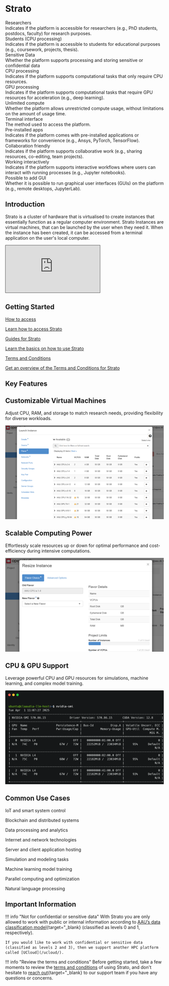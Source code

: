 # Strato

<div class="tag-container">
    <div class="tag-item">
        <div class="tag">Researchers<i class="bi bi-check-lg"></i></div>
        <div class="tooltip">Indicates if the platform is accessible for researchers (e.g., PhD students, postdocs, faculty) for research purposes.</div>
    </div>
    <div class="tag-item">
        <div class="tag">Students (CPU processing)<i class="bi bi-check-lg"></i></div>
        <div class="tooltip">Indicates if the platform is accessible to students for educational purposes (e.g., coursework, projects, thesis).</div>
    </div>
    <div class="tag-item">
        <div class="tag">Sensitive Data<i class="bi bi-x-lg"></i></div>
        <div class="tooltip">Whether the platform supports processing and storing sensitive or confidential data</div>
    </div>
    <div class="tag-item">
        <div class="tag">CPU processing<i class="bi bi-check-lg"></i></div>
        <div class="tooltip">Indicates if the platform supports computational tasks that only require CPU resources.</div>
    </div>
    <div class="tag-item">
        <div class="tag">GPU processing<i class="bi bi-check-lg"></i></div>
        <div class="tooltip">Indicates if the platform supports computational tasks that require GPU resources for acceleration (e.g., deep learning).</div>
    </div>
    <div class="tag-item">
        <div class="tag">Unlimited compute<i class="bi bi-x-lg"></i></div>
        <div class="tooltip">Whether the platform allows unrestricted compute usage, without limitations on the amount of usage time.</div>
    </div>
    <div class="tag-item">
        <div class="tag">Terminal interface<i class="bi bi-check-lg"></i></div>
        <div class="tooltip">The method used to access the platform.</div>
    </div>
    <div class="tag-item">
        <div class="tag">Pre-installed apps<i class="bi bi-x-lg"></i></div>
        <div class="tooltip">Indicates if the platform comes with pre-installed applications or frameworks for convenience (e.g., Ansys, PyTorch, TensorFlow).</div>
    </div>
    <div class="tag-item">
        <div class="tag">Collaboration friendly<i class="bi bi-check-lg"></i></div>
        <div class="tooltip">Indicates if the platform supports collaborative work (e.g., sharing resources, co-editing, team projects).</div>
    </div>
    <div class="tag-item">
        <div class="tag">Working interactively<i class="bi bi-check-lg"></i></div>
        <div class="tooltip">Indicates if the platform supports interactive workflows where users can interact with running processes (e.g., Jupyter notebooks).</div>
    </div>
    <div class="tag-item">
        <div class="tag">Possible to add GUI<i class="bi bi-check-lg"></i></div>
        <div class="tooltip">Whether it is possible to run graphical user interfaces (GUIs) on the platform (e.g., remote desktops, JupyterLab).</div>
    </div>
</div>

## Introduction

Strato is a cluster of hardware that is virtualised to create instances that essentially function as a regular computer environment. Strato Instances are virtual machines, that can be launched by the user when they need it. When the instance has been created, it can be accessed from a terminal application on the user's local computer. 

<div class="video-container">
  <iframe src="https://panopto.aau.dk/Panopto/Pages/Embed.aspx?id=c2d570c8-9973-4813-b6df-b2b800ca6d4f&amp;autoplay=false&amp;offerviewer=true&amp;showtitle=false&amp;showbrand=true&amp;captions=false&amp;interactivity=all"
          allowfullscreen=""
          allow="autoplay"
          style="border: 1px solid #464646;"></iframe>
</div>

## Getting Started

<div class="custom-grid-3">
    <a href="/strato/how-to-access/" class="custom-grid-item">
        <i class="custom-grid-icon bi bi-file-lock2-fill"></i>
        <p class="custom-grid-title">How to access</p>
        <p class="custom-grid-content">Learn how to access Strato</p>
    </a>
    <a href="/strato/getting-started/" class="custom-grid-item">
        <i class="custom-grid-icon bi bi-map-fill"></i>
        <p class="custom-grid-title">Guides for Strato</p>
        <p class="custom-grid-content">Learn the basics on how to use Strato</p>
    </a>
    <a href="/strato/terms-and-conditions/" class="custom-grid-item">
        <i class="custom-grid-icon bi bi-file-text-fill"></i>
        <p class="custom-grid-title">Terms and Conditions</p>
        <p class="custom-grid-content">Get an overview of the Terms and Conditions for Strato</p>
    </a>
</div>

## Key Features

<div class="custom-grid-3">
    <div class="custom-grid-item">
        <h2>Customizable Virtual Machines</h2>
        <p class="custom-grid-feature">Adjust CPU, RAM, and storage to match research needs, providing flexibility for diverse workloads.</p>
        <img src="/assets/img/strato/strato-feature-1.png">
    </div>
    <div class="custom-grid-item">
        <h2>Scalable Computing Power</h2>
        <p class="custom-grid-feature">Effortlessly scale resources up or down for optimal performance and cost-efficiency during intensive computations.</p>
        <img src="/assets/img/strato/strato-feature-2.png">
    </div>
    <div class="custom-grid-item">
        <h2>CPU & GPU Support</h2>
        <p class="custom-grid-feature">Leverage powerful CPU and GPU resources for simulations, machine learning, and complex model training.</p>
        <img src="/assets/img/strato/strato-feature-3.png">
    </div>
</div>

## Common Use Cases

<div class="custom-grid-3">
    <div class="custom-usecase-item">
        <i class="custom-usecase-icon bi bi-thermometer-half"></i>
        <p class="custom-usecase-text">IoT and smart system control</p>
    </div>
    <div class="custom-usecase-item">
        <i class="custom-usecase-icon bi bi-link-45deg"></i>
        <p class="custom-usecase-text">Blockchain and distributed systems</p>
    </div>
    <div class="custom-usecase-item">
        <i class="custom-usecase-icon bi bi-cloud"></i>
        <p class="custom-usecase-text">Data processing and analytics</p>
    </div>
    <div class="custom-usecase-item">
        <i class="custom-usecase-icon bi bi-globe"></i>
        <p class="custom-usecase-text">Internet and network technologies</p>
    </div>
    <div class="custom-usecase-item">
        <i class="custom-usecase-icon bi bi-server"></i>
        <p class="custom-usecase-text">Server and client application hosting</p>
    </div>
    <div class="custom-usecase-item">
        <i class="custom-usecase-icon bi bi-cpu"></i>
        <p class="custom-usecase-text">Simulation and modeling tasks</p>
    </div>
    <div class="custom-usecase-item">
        <i class="custom-usecase-icon bi bi-database"></i>
        <p class="custom-usecase-text">Machine learning model training</p>
    </div>
    <div class="custom-usecase-item">
        <i class="custom-usecase-icon bi bi-diagram-3"></i>
        <p class="custom-usecase-text">Parallel computing and optimization</p>
    </div>
    <div class="custom-usecase-item">
        <i class="custom-usecase-icon bi bi-text-paragraph"></i>
        <p class="custom-usecase-text">Natural language processing</p>
    </div>
</div>

## Important Information

!!! info "Not for confidential or sensitive data"
    With Strato you are only allowed to work with public or internal information according to [AAU’s data classification model](https://www.security.aau.dk/data-classification){target="_blank} (classified as levels 0 and 1, respectively).

    If you would like to work with confidential or sensitive data (classified as levels 2 and 3), then we support another HPC platform called [UCloud](/ucloud/).

!!! info "Review the terms and conditions"
    Before getting started, take a few moments to review the [terms and conditions](/strato/terms-and-conditions/) of using Strato, and don't hesitate to [reach out](https://serviceportal.aau.dk/serviceportal?id=emp_taxonomy_topic&topic_id=82a253e8838fc21053711d447daad328){target="_blank} to our support team if you have any questions or concerns.